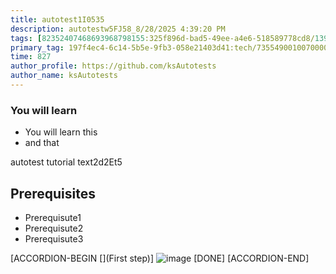 ```yaml
---
title: autotest1I0535
description: autotestw5FJ58_8/28/2025 4:39:20 PM
tags: [82352407468693968798155:325f896d-bad5-49ee-a4e6-518589778cd8/139269250608756787992873,197f4ec4-6c14-5b5e-9fb3-058e21403d41:tech/73554900100700000996,c1a376dd-ebd0-4787-804e-a23fef23ba06:4625ac99-30b5-4df6-a6c5-f840dd406e80/1bf8f1d5-d54a-41e0-b203-d94deae18a3c]
primary_tag: 197f4ec4-6c14-5b5e-9fb3-058e21403d41:tech/73554900100700000996/67838200100800006287
time: 827
author_profile: https://github.com/ksAutotests
author_name: ksAutotests
---
```

### You will learn
- You will learn this
- and that

autotest tutorial text2d2Et5

## Prerequisites
- Prerequisute1
- Prerequisute2
- Prerequisute3

[ACCORDION-BEGIN [](First step)]
![image](https://octodex.github.com/images/gracehoppertocat.jpg)
[DONE]
[ACCORDION-END]

